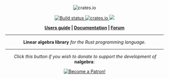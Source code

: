 <p align="center">
  <img src="http://nalgebra.org/img/logo_nalgebra.svg" alt="crates.io">
</p>
<p align="center">
    <a href="https://travis-ci.org/sebcrozet/nalgebra">
        <img src="https://travis-ci.org/sebcrozet/nalgebra.svg?branch=master" alt="Build status">
    </a>
    <a href="https://crates.io/crates/nalgebra">
         <img src="http://meritbadge.herokuapp.com/nalgebra?style=flat-square" alt="crates.io">
    </a>
    <a href="https://opensource.org/licenses/BSD-3-Clause">
        <img src="https://img.shields.io/badge/license-BSD%203--Clause-blue.svg?style=flat">
    </a>
</p>
<p align = "center">
    <strong>
        <a href="http://nalgebra.org">Users guide</a> | <a href="http://nalgebra.org/rustdoc/nalgebra/index.html">Documentation</a> | <a href="http://users.nphysics.org/c/nalgebra">Forum</a>
    </strong>
</p>

-----

<p align = "center">
<b>Linear algebra library</b>
<i>for the Rust programming language.</i>
</p>

-----

<p align = "center">
  <i>Click this button if you wish to donate to support the development of</i> <b>nalgebra</b>:
</p>

<p align = "center">
    <a href="https://www.patreon.com/bePatron?u=7111380" ><img src="https://c5.patreon.com/external/logo/become_a_patron_button.png" alt="Become a Patron!" /></a>
</p>
